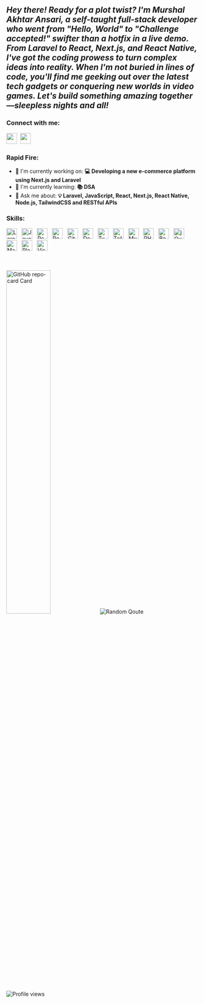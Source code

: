 ## *Hey there! Ready for a plot twist? I'm Murshal Akhtar Ansari, a self-taught full-stack developer who went from "Hello, World" to "Challenge accepted!" swifter than a hotfix in a live demo. From Laravel to React, Next.js, and React Native, I've got the coding prowess to turn complex ideas into reality. When I'm not buried in lines of code, you'll find me geeking out over the latest tech gadgets or conquering new worlds in video games. Let's build something amazing together—sleepless nights and all!*


### Connect with me: 
<p align="left"><a href="mailTo:iammursal@gmail.com" target="_blank"><img src="https://img.shields.io/badge/Gmail-D14836?style=flat-square&logo=gmail&logoColor=white" height="28" style="margin-right: 4px"></a> <a href="https://www.linkedin.com/in/iammursal" target="_blank"><img src="https://img.shields.io/badge/LinkedIn-0077B5?style=flat-square&logo=linkedin&logoColor=white" height="28" style="margin-right: 4px"></a></p>


### Rapid Fire:
- 💼 I'm currently working on: **💻 Developing a new e-commerce platform using Next.js and Laravel**
- 🌱 I'm currently learning: **📚 DSA**
- 💬 Ask me about: **💡 Laravel, JavaScript, React, Next.js, React Native, Node.js, TailwindCSS and RESTful APIs**


### Skills:
<p align="left"><img src="https://img.shields.io/badge/Laravel-F05032?style=flat-square&logo=laravel&logoColor=white" height="28" alt="Laravel" style="margin-right: 8px"> <img src="https://img.shields.io/badge/JavaScript-F7DF1C?style=flat-square&logo=javascript&logoColor=white" height="28" alt="JavaScript" style="margin-right: 8px"> <img src="https://img.shields.io/badge/React-20232A?style=flat-square&logo=react&logoColor=61DAFB" height="28" alt="React" style="margin-right: 8px"> <img src="https://img.shields.io/badge/React_Native-20232A?style=flat-square&logo=react&logoColor=61DAFB" height="28" alt="React Native" style="margin-right: 8px"> <img src="https://img.shields.io/badge/GitHub_Actions-2088FF?style=flat-square&logo=github-actions&logoColor=white" height="28" alt="GitHub Actions" style="margin-right: 8px"> <img src="https://img.shields.io/badge/Docker-2496ED?style=flat-square&logo=docker&logoColor=white" height="28" alt="Docker" style="margin-right: 8px"> <img src="https://img.shields.io/badge/TypeScript-3178C6?style=flat-square&logo=typescript&logoColor=white" height="28" alt="TypeScript" style="margin-right: 8px"> <img src="https://img.shields.io/badge/Tailwind_CSS-38B2AC?style=flat-square&logo=tailwind-css&logoColor=white" height="28" alt="Tailwind CSS" style="margin-right: 8px"> <img src="https://img.shields.io/badge/MySQL-4479A1?style=flat-square&logo=mysql&logoColor=white" height="28" alt="MySQL" style="margin-right: 8px"> <img src="https://img.shields.io/badge/PHP-777BB4?style=flat-square&logo=php&logoColor=white" height="28" alt="PHP" style="margin-right: 8px"> <img src="https://img.shields.io/badge/Bootstrap-563D7C?style=flat-square&logo=bootstrap&logoColor=white" height="28" alt="Bootstrap" style="margin-right: 8px"> <img src="https://img.shields.io/badge/jQuery-0769AD?style=flat-square&logo=jquery&logoColor=white" height="28" alt="jQuery" style="margin-right: 8px"> <img src="https://img.shields.io/badge/MariaDB-003545?style=flat-square&logo=mariadb&logoColor=white" height="28" alt="MariaDB" style="margin-right: 8px"> <img src="https://img.shields.io/badge/Playwright-2EAD33?style=flat-square&logo=playwright&logoColor=white" height="28" alt="Playwright" style="margin-right: 8px"> <img src="https://img.shields.io/badge/Visual_Studio_Code-007ACC?style=flat-square&logo=visual-studio-code&logoColor=white" height="28" alt="Visual Studio Code" style="margin-right: 8px"></p>


<br>
<br>

<picture alt="GitHub repo-card Card" width="48%">
  <source
    srcset="https://github-contributor-stats.vercel.app/api?username=iammursal&limit=4&theme=dracula&combine_all_yearly_contributions=true&card_width=400&card_height=200&border_radius=12&hide_border=true"
    media="(prefers-color-scheme: dark)"
  />
  <source
    srcset="https://github-contributor-stats.vercel.app/api?username=iammursal&limit=4&theme=catppuccin_latte&combine_all_yearly_contributions=true&card_width=400&card_height=200&border_radius=12&hide_border=true"
    media="(prefers-color-scheme: light), (prefers-color-scheme: no-preference)"
  /> 
  <img width="48%" src="https://github-contributor-stats.vercel.app/api?username=iammursal&limit=4&theme=catppuccin_latte&combine_all_yearly_contributions=true&card_width=400&card_height=200&border_radius=12&hide_border=true" alt="GitHub repo-card Card" />
 
</picture>


<picture alt="Random Qoute">
  <source
    srcset="https://quotes-github-readme.vercel.app/api?type=horizontal&theme=dracula"
    media="(prefers-color-scheme: dark)"
  />
  <source
    srcset="https://quotes-github-readme.vercel.app/api?type=horizontal&theme=catppuccin_latte"
    media="(prefers-color-scheme: light), (prefers-color-scheme: no-preference)"
  /> 
  <img src="https://quotes-github-readme.vercel.app/api?type=horizontal&theme=catppuccin_latte" alt="Random Qoute" />
</picture> 

![Profile views](https://komarev.com/ghpvc/?username=iammursal&label=Profile%20views&color=0e75b6&style=flat)
